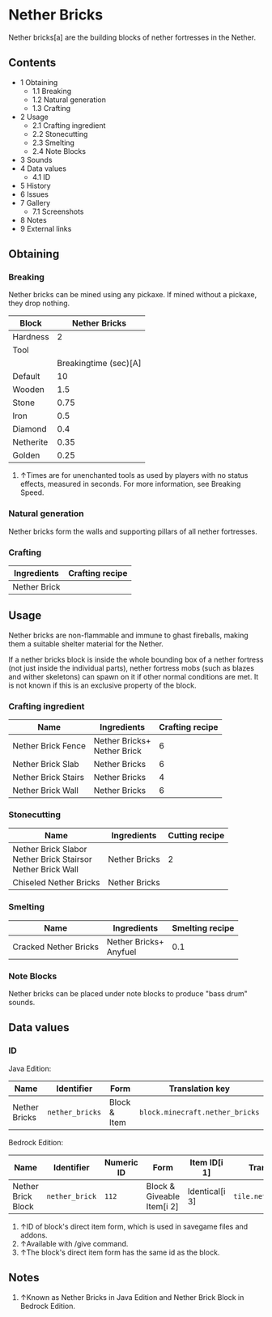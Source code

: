 # Nether Bricks
Nether bricks[a]  are the building blocks of nether fortresses in the Nether.

## Contents
- 1 Obtaining
	- 1.1 Breaking
	- 1.2 Natural generation
	- 1.3 Crafting
- 2 Usage
	- 2.1 Crafting ingredient
	- 2.2 Stonecutting
	- 2.3 Smelting
	- 2.4 Note Blocks
- 3 Sounds
- 4 Data values
	- 4.1 ID
- 5 History
- 6 Issues
- 7 Gallery
	- 7.1 Screenshots
- 8 Notes
- 9 External links

## Obtaining
### Breaking
Nether bricks can be mined using any pickaxe. If mined without a pickaxe, they drop nothing.

| Block     | Nether Bricks         |
|-----------|-----------------------|
| Hardness  | 2                     |
| Tool      |                       |
|           | Breakingtime (sec)[A] |
| Default   | 10                    |
| Wooden    | 1.5                   |
| Stone     | 0.75                  |
| Iron      | 0.5                   |
| Diamond   | 0.4                   |
| Netherite | 0.35                  |
| Golden    | 0.25                  |

1. ↑Times are for unenchanted tools as used by players with no status effects, measured in seconds. For more information, see Breaking Speed.

### Natural generation
Nether bricks form the walls and supporting pillars of all nether fortresses.

### Crafting
| Ingredients  | Crafting recipe |
|--------------|-----------------|
| Nether Brick |                 |

## Usage
Nether bricks are non-flammable and immune to ghast fireballs, making them a suitable shelter material for the Nether.

If a nether bricks block is inside the whole bounding box of a nether fortress (not just inside the individual parts), nether fortress mobs (such as blazes and wither skeletons) can spawn on it if other normal conditions are met. It is not known if this is an exclusive property of the block.

### Crafting ingredient
| Name                | Ingredients                     | Crafting recipe |
|---------------------|---------------------------------|-----------------|
| Nether Brick Fence  | Nether Bricks+<br/>Nether Brick | 6               |
| Nether Brick Slab   | Nether Bricks                   | 6               |
| Nether Brick Stairs | Nether Bricks                   | 4               |
| Nether Brick Wall   | Nether Bricks                   | 6               |

### Stonecutting
| Name                                                                | Ingredients   | Cutting recipe |
|---------------------------------------------------------------------|---------------|----------------|
| Nether Brick Slabor<br/>Nether Brick Stairsor<br/>Nether Brick Wall | Nether Bricks | 2              |
| Chiseled Nether Bricks                                              | Nether Bricks |                |

### Smelting
| Name                  | Ingredients                | Smelting recipe |
|-----------------------|----------------------------|-----------------|
| Cracked Nether Bricks | Nether Bricks+<br/>Anyfuel | 0.1             |

### Note Blocks
Nether bricks can be placed under note blocks to produce "bass drum" sounds.

## Data values
### ID
Java Edition:

| Name          | Identifier      | Form         | Translation key                 |
|---------------|-----------------|--------------|---------------------------------|
| Nether Bricks | `nether_bricks` | Block & Item | `block.minecraft.nether_bricks` |

Bedrock Edition:

| Name               | Identifier     | Numeric ID | Form                       | Item ID[i 1]   | Translation key          |
|--------------------|----------------|------------|----------------------------|----------------|--------------------------|
| Nether Brick Block | `nether_brick` | `112`      | Block & Giveable Item[i 2] | Identical[i 3] | `tile.nether_brick.name` |

1. ↑ID of block's direct item form, which is used in savegame files and addons.
2. ↑Available with /give command.
3. ↑The block's direct item form has the same id as the block.

## Notes
1. ↑Known as Nether Bricks in Java Edition and Nether Brick Block in Bedrock Edition.


